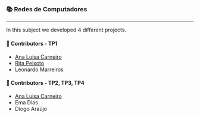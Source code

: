 ### :books: Redes de Computadores
***

In this subject we developed 4 different projects. 

#### :handshake: Contributors - TP1
- [Ana Luísa Carneiro](https://github.com/Analucar)
- [Rita Peixoto](https://github.com/rita-peixoto)
- Leonardo Marreiros

#### :handshake: Contributors - TP2, TP3, TP4
- [Ana Luísa Carneiro](https://github.com/Analucar)
- Ema Dias
- Diogo Araújo
